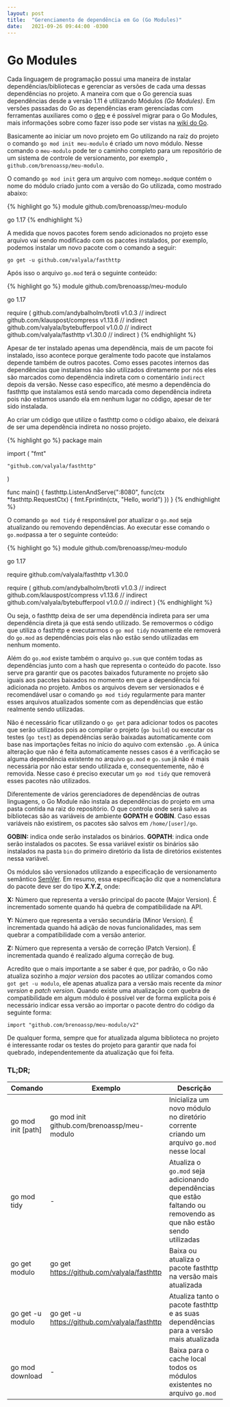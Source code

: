 ```yaml
---
layout: post
title:  "Gerenciamento de dependência em Go (Go Modules)"
date:   2021-09-26 09:44:00 -0300
---
```


# Go Modules

Cada linguagem de programação possui uma maneira de instalar dependências/bibliotecas e gerenciar as versões de cada uma dessas dependências no projeto. A maneira com que o Go gerencia suas dependências desde a versão 1.11 é utilizando Módulos *(Go Modules)*. Em versões passadas do Go as dependências eram gerenciadas com ferramentas auxiliares como o [dep](https://github.com/golang/dep) e é possível migrar para o Go Modules, mais informações sobre como fazer isso pode ser vistas na [wiki do Go](https://github.com/golang/go/wiki/Modules).

Basicamente ao iniciar um novo projeto em Go utilizando na raíz do projeto o comando `go mod init meu-modulo` é criado um novo módulo. Nesse comando o `meu-modulo` pode ter o caminho completo para um repositório de um sistema de controle de versionamento, por exemplo , `github.com/brenoassp/meu-modulo`.

O comando `go mod init` gera um arquivo com nome`go.mod`que contém o nome do módulo criado junto com a versão do Go utilizada, como mostrado abaixo:

{% highlight go %}
module github.com/brenoassp/meu-modulo

go 1.17
{% endhighlight %}

A medida que novos pacotes forem sendo adicionados no projeto esse arquivo vai sendo modificado com os pacotes instalados, por exemplo, podemos instalar um novo pacote com o comando a seguir:

`go get -u github.com/valyala/fasthttp` 

Após isso o arquivo `go.mod` terá o seguinte conteúdo:

{% highlight go %}
module github.com/brenoassp/meu-modulo

go 1.17

require (
	github.com/andybalholm/brotli v1.0.3 // indirect
	github.com/klauspost/compress v1.13.6 // indirect
	github.com/valyala/bytebufferpool v1.0.0 // indirect
	github.com/valyala/fasthttp v1.30.0 // indirect
)
{% endhighlight %}

Apesar de ter instalado apenas uma dependência, mais de um pacote foi instalado, isso acontece porque geralmente todo pacote que instalamos depende também de outros pacotes. Como esses pacotes internos das dependências que instalamos não são utilizados diretamente por nós eles são marcados como dependência indireta com o comentário `indirect` depois da versão. Nesse caso específico, até mesmo a dependência do fasthttp que instalamos está sendo marcada como dependência indireta pois não estamos usando ela em nenhum lugar no código, apesar de ter sido instalada.

Ao criar um código que utilize o fasthttp como o código abaixo, ele deixará de ser uma dependência indireta no nosso projeto.

{% highlight go %}
package main

import (
	"fmt"

	"github.com/valyala/fasthttp"
)

func main() {
	fasthttp.ListenAndServe(":8080", func(ctx *fasthttp.RequestCtx) {
		fmt.Fprintln(ctx, "Hello, world")
	})
}
{% endhighlight %}

O comando `go mod tidy` é responsável por atualizar o `go.mod` seja atualizando ou removendo dependências. Ao executar esse comando o `go.mod`passa a ter o seguinte conteúdo:

{% highlight go %}
module github.com/brenoassp/meu-modulo

go 1.17

require github.com/valyala/fasthttp v1.30.0

require (
	github.com/andybalholm/brotli v1.0.3 // indirect
	github.com/klauspost/compress v1.13.6 // indirect
	github.com/valyala/bytebufferpool v1.0.0 // indirect
)
{% endhighlight %}

Ou seja, o fasthttp deixa de ser uma dependência indireta para ser uma dependência direta já que está sendo utilizado. Se removermos o código que utiliza o fasthttp e executarmos o `go mod tidy` novamente ele removerá do `go.mod` as dependências pois elas não estão sendo utilizadas em nenhum momento.

Além do `go.mod` existe também o arquivo `go.sum` que contém todas as dependências junto com a hash que representa o conteúdo do pacote. Isso serve pra garantir que os pacotes baixados futuramente no projeto são iguais aos pacotes baixados no momento em que a dependência foi adicionada no projeto. Ambos os arquivos devem ser versionados e é recomendável usar o comando `go mod tidy` regularmente para manter esses arquivos atualizados somente com as dependências que estão realmente sendo utilizadas.

Não é necessário ficar utilizando o `go get` para adicionar todos os pacotes que serão utilizados pois ao compilar o projeto (`go build`) ou executar os testes (`go test`) as dependências serão baixadas automaticamente com base nas importações feitas no início do aquivo com extensão `.go`. A única alteração que não é feita automaticamente nesses casos é a verificação se alguma dependência existente no arquivo `go.mod` e `go.sum` já não é mais necessária por não estar sendo utilizada e, consequentemente, não é removida. Nesse caso é preciso executar um `go mod tidy` que removerá esses pacotes não utilizados.

Diferentemente de vários gerenciadores de dependências de outras linguagens, o Go Module não instala as dependências do projeto em uma pasta contida na raiz do repositório. O que controla onde será salvo as bibliotecas são as variáveis de ambiente **GOPATH** e **GOBIN**. Caso essas variáveis não existirem, os pacotes são salvos em `/home/[user]/go`.

**GOBIN:** indica onde serão instalados os binários.
**GOPATH**: indica onde serão instalados os pacotes. Se essa variável existir os binários são instalados na pasta `bin` do primeiro diretório da lista de diretórios existentes nessa variável.

Os módulos são versionados utilizando a especificação de versionamento semântico [SemVer](https://semver.org/). Em resumo, essa especificação diz que a nomenclatura do pacote deve ser do tipo **X.Y.Z**, onde:

**X:** Número que representa a versão principal do pacote (Major Version). É incrementado somente quando há quebra de compatibilidade na API.

**Y:** Número que representa a versão secundária (Minor Version). É incrementada quando há adição de novas funcionalidades, mas sem quebrar a compatibilidade com a versão anterior.

**Z:** Número que representa a versão de correção (Patch Version). É incrementada quando é realizado alguma correção de bug.

Acredito que o mais importante a se saber é que, por padrão, o Go não atualiza sozinho a *major version* dos pacotes ao utilizar comandos como `got get -u modulo`, ele apenas atualiza para a versão mais recente da *minor version* e *patch version*. Quando existe uma atualização com quebra de compatibilidade em algum módulo é possível ver de forma explícita pois é necessário indicar essa versão ao importar o pacote dentro do código da seguinte forma:

```
import "github.com/brenoassp/meu-modulo/v2"
```

De qualquer forma, sempre que for atualizada alguma biblioteca no projeto é interessante rodar os testes do projeto para garantir que nada foi quebrado, independentemente da atualização que foi feita.

### TL;DR;

|Comando|Exemplo|Descrição
|---|---|---
|go mod init \[path\]| go mod init github.com/brenoassp/meu-modulo | Inicializa um novo módulo no diretório corrente criando um arquivo `go.mod` nesse local
|go mod tidy| - | Atualiza o `go.mod` seja adicionando dependências que estão faltando ou removendo as que não estão sendo utilizadas
|go get modulo|go get https://github.com/valyala/fasthttp|Baixa ou atualiza o pacote fasthttp na versão mais atualizada
|go get -u modulo|go get -u https://github.com/valyala/fasthttp|Atualiza tanto o pacote fasthttp e as suas dependências para a versão mais atualizada
|go mod download| - | Baixa para o cache local todos os módulos existentes no arquivo `go.mod`